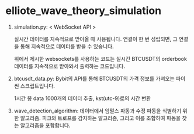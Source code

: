 # elliote_wave_theory_simulation

1. simulation.py: < WebSocket API >

   실시간 데이터를 지속적으로 받아올 때 사용됩니다.
   연결이 한 번 성립되면, 그 연결을 통해 지속적으로 데이터를 받을 수 있습니다.

   위에서 제시한 websockets를 사용하는 코드는 실시간 BTCUSDT의 orderbook 데이터를 지속적으로 받아와서 출력하는 코드입니다.

2. btcusdt_data.py:  Bybit의 API를 통해 BTCUSDT의 가격 정보를 가져오는 파이썬 스크립트입니다.
   
   1시간 봉 data 1000개의 데이터 추출, kst(utc-9)로의 시간 변환

3. wave_detection_algorithm: 데이터에서 임펄스 파동과 수정 파동을 식별하기 위한 알고리즘.
   피크와 트로프를 감지하는 알고리즘, 그리고 이를 조합하여 파동을 찾는 알고리즘을 포함합니다.   
